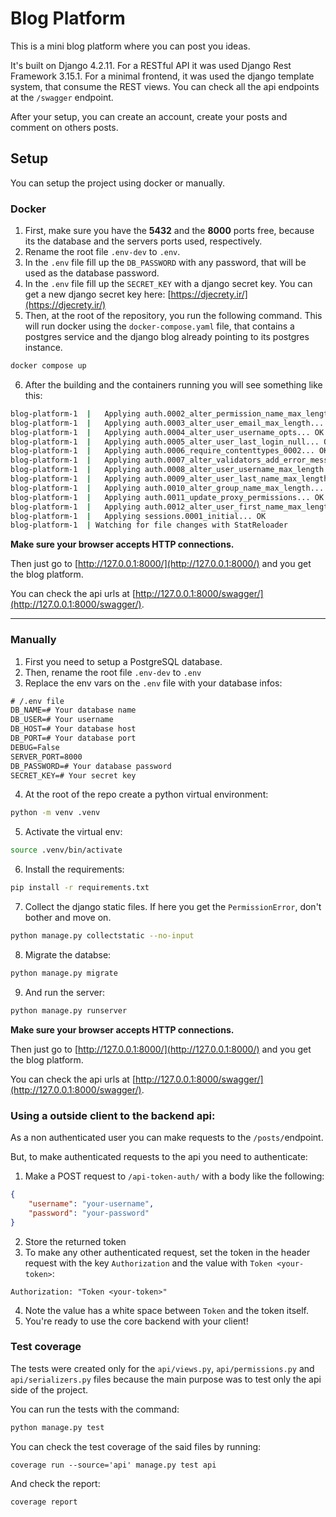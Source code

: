 # Blog Platform

This is a mini blog platform where you can post you ideas.

It's built on Django 4.2.11.
For a RESTful API it was used Django Rest Framework 3.15.1.
For a minimal frontend, it was used the django template system, that consume the REST views.
You can check all the api endpoints at the ``/swagger`` endpoint.

After your setup, you can create an account, create your posts and comment on others posts.

## Setup

You can setup the project using docker or manually.

### Docker

1. First, make sure you have the **5432** and the **8000** ports free, because its the database and the servers ports used, respectively.
2. Rename the root file ``.env-dev`` to ``.env``.
3. In the ``.env`` file fill up the ``DB_PASSWORD`` with any password, that will be used as the database password.
4. In the ``.env`` file fill up the ``SECRET_KEY`` with a django secret key. You can get a new django secret key here: [https://djecrety.ir/](https://djecrety.ir/)
5. Then, at the root of the repository, you run the following command. This will run docker using the ``docker-compose.yaml`` file, that contains a postgres service and the django blog already pointing to its postgres instance.
````bash
docker compose up
````
6. After the building and the containers running you will see something like this:
```bash
blog-platform-1  |   Applying auth.0002_alter_permission_name_max_length... OK
blog-platform-1  |   Applying auth.0003_alter_user_email_max_length... OK
blog-platform-1  |   Applying auth.0004_alter_user_username_opts... OK
blog-platform-1  |   Applying auth.0005_alter_user_last_login_null... OK
blog-platform-1  |   Applying auth.0006_require_contenttypes_0002... OK
blog-platform-1  |   Applying auth.0007_alter_validators_add_error_messages... OK
blog-platform-1  |   Applying auth.0008_alter_user_username_max_length... OK
blog-platform-1  |   Applying auth.0009_alter_user_last_name_max_length... OK
blog-platform-1  |   Applying auth.0010_alter_group_name_max_length... OK
blog-platform-1  |   Applying auth.0011_update_proxy_permissions... OK
blog-platform-1  |   Applying auth.0012_alter_user_first_name_max_length... OK
blog-platform-1  |   Applying sessions.0001_initial... OK
blog-platform-1  | Watching for file changes with StatReloader

```

**Make sure your browser accepts HTTP connections.**

Then just go to [http://127.0.0.1:8000/](http://127.0.0.1:8000/) and you get the blog platform.

You can check the api urls at [http://127.0.0.1:8000/swagger/](http://127.0.0.1:8000/swagger/).

--------------------------------------------------------------------------------

### Manually

1. First you need to setup a PostgreSQL database.
2. Then, rename the root file `.env-dev` to `.env`
3. Replace the env vars on the `.env` file with your database infos:
```txt
# /.env file
DB_NAME=# Your database name
DB_USER=# Your username
DB_HOST=# Your database host
DB_PORT=# Your database port
DEBUG=False
SERVER_PORT=8000
DB_PASSWORD=# Your database password
SECRET_KEY=# Your secret key
```
4. At the root of the repo create a python virtual environment:
```bash
python -m venv .venv
```
5. Activate the virtual env:
```bash
source .venv/bin/activate
```
6. Install the requirements:
```bash
pip install -r requirements.txt
```
7. Collect the django static files. If here you get the `PermissionError`, don't bother and move on.
```bash
python manage.py collectstatic --no-input
```
8. Migrate the databse:
```bash
python manage.py migrate
```
9. And run the server:
```bash
python manage.py runserver
```

**Make sure your browser accepts HTTP connections.**

Then just go to [http://127.0.0.1:8000/](http://127.0.0.1:8000/) and you get the blog platform.

You can check the api urls at [http://127.0.0.1:8000/swagger/](http://127.0.0.1:8000/swagger/).

### Using a outside client to the backend api:

As a non authenticated user you can make requests to the `/posts/`endpoint.

But, to make authenticated requests to the api you need to authenticate:
1. Make a POST request to `/api-token-auth/` with a body like the following:
```json
{
    "username": "your-username",
    "password": "your-password"
}
```
2. Store the returned token
3. To make any other authenticated request, set the token in the header request with the key `Authorization` and the value with `Token <your-token>`:
```
Authorization: "Token <your-token>"
```
4. Note the value has a white space between `Token` and the token itself.
5. You're ready to use the core backend with your client!

### Test coverage

The tests were created only for the `api/views.py`, `api/permissions.py` and `api/serializers.py` files because the main purpose was to test only
the api side of the project.

You can run the tests with the command:
```bash
python manage.py test
```

You can check the test coverage of the said files by running:
```
coverage run --source='api' manage.py test api
```

And check the report:
```
coverage report
```